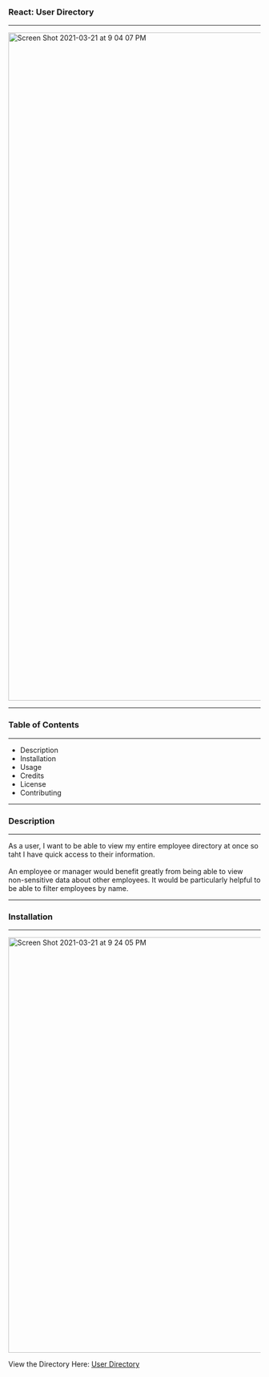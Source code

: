 ### React: User Directory

<hr />

<img width="1333" alt="Screen Shot 2021-03-21 at 9 04 07 PM" src="https://user-images.githubusercontent.com/67757549/111931986-6cc67f00-8a8a-11eb-9539-4966c800237c.png">


<hr />

### Table of Contents

<hr />

<ul>
  <li>Description</li>
  <li>Installation</li>
  <li>Usage</li>
  <li>Credits</li>
  <li>License</li>
  <li>Contributing</li>
 </ul>
 
 <hr />
 
 ### Description
 
 <hr />
 
 As a user, I want to be able to view my entire employee directory at once so taht I have quick access to their information.  
 <br />
 An employee or manager would benefit greatly from being able to view non-sensitive data about other employees.  It would be particularly helpful to be able to filter employees by name.
 
 <hr />
 
 ### Installation
 
 <hr />
 
 <img width="829" alt="Screen Shot 2021-03-21 at 9 24 05 PM" src="https://user-images.githubusercontent.com/67757549/111932732-10fcf580-8a8c-11eb-85cf-a1078e345237.png">


 
 
 
 
 View the Directory Here: <a target="_blank" href="https://pheno-cat.github.io/user_Directory/">User Directory</a>
 
 

